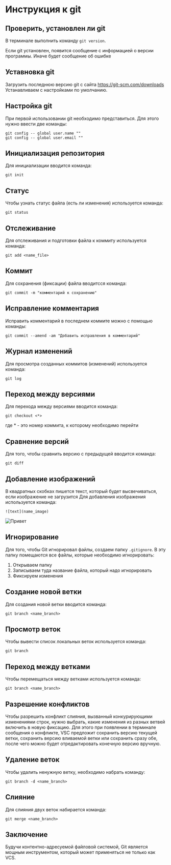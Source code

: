 # Инструкция к git

##  Проверить, установлен ли git
В терминале выполнить команду `git version`.

Если git установлен, появится сообщение с информацией о версии программы. Иначе будет сообщение об ошибке

##  Уставновка git
Загрузить последнюю версию git с сайта https://git-scm.com/downloads
Устанавливаем с настройками по умолчанию.

## Настройка git
При первой использовании git необходимо представиться. Для этого нужно ввести две команды:
```
git config -- global user.name ""
git config -- global user.email ""
```
## Инициализация репозитория
Для инициализации вводится команда:
```
git init
```
## Статус
Чтобы узнать статус файла (есть ли изменения) используется команда:
```
git status
```
## Отслеживание 
Для отслеживания и подготовки файла к коммиту используется команда:
```
git add <name_file>
```
## Коммит
Для сохранения (фиксации) файла вводитсся команда:
```
git commit -m "комментарий к сохранению"
```
## Исправление комментария
Исправить комментарий в последнем коммите можно с помощью команды:
```
git commit --amend -am "Добавить исправления в комментарий"
```
## Журнал изменений
Для просмотра созданных коммитов (изменений) используется команда:
```
git log
```
## Переход между версиями
Для перехода между версиями вводится команда:
```
git checkout <*>
```
где * - это номер коммита, к которому необходимо перейти

## Сравнение версий
Для того, чтобы сравнить версию с предыдущей вводится команда:
 ```
git diff
```
## Добавление изображений
В квадратных скобках пишется текст, который будет высвечиваться, если изображение не загрузится
Для добавления изображения используется команда:
```
![text](name_image)
```
![Привет](Leo.jpg)

## Игнорирование
Для того, чтобы Git игнорировал файлы, создаем папку `.gitignore`. В эту папку помещаются все файлы, которые необходимо игнорировать:

1. Открываем папку
2. Записываем туда название файла, который надо игнорировать
3. Фиксируем изменения 

## Создание новой ветки
Для создания новой ветки вводится команда:
```
git branch <name_branch>
```

## Просмотр веток
Чтобы вывести список локальных веток используется команда: 
```
git branch
```

## Переход между ветками
Чтобы перемещаться между ветками используется команда: 
```
git branch <name_branch>
```

## Разрешение конфликтов
Чтобы разрешить конфликт слияния, вызванный конкурирующими изменениями строк, нужно выбрать, какие изменения из разных ветвей включить в новую фиксацию. Для этого при появлении в терминале сообщения о конфликте, VSC предложит сохранить версию текущей ветки, сохранить версию вливаемой ветки или сохранить сразу обе, после чего можно будет отредактировать конечную версию вручную.


## Удаление веток

Чтобы удалить ненужную ветку, необходимо набрать команду:
```
git branch -d <name_branch>
```

## Слияние
Для слияния двух веток набирается команда:
```
git merge <name_branch>
```

## Заключение

Будучи контентно-адресуемой файловой системой, Git является мощным инструментом, который может применяться не только как VCS. 
